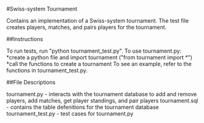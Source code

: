 #Swiss-system Tournament

Contains an implementation of a Swiss-system tournament. The test file creates players, matches, and pairs players for the tournament. 


##Instructions

To run tests, run "python tournament_test.py". 
To use tournament.py:
    *create a python file and import tournament ("from tournament import *")
    *call the functions to create a tournament
To see an example, refer to the functions in tournament_test.py.


##File Descriptions

tournament.py - interacts with the tournament database to add and remove players, add matches, get player standings, and pair players
tournament.sql - contains the table defenitions for the tournament database
tournament_test.py - test cases for tournament.py

